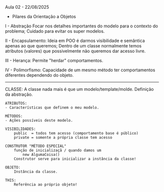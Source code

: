 Aula 02 - 22/08/2025

- Pilares da Orientação a Objetos

I - Abstração
    Focar nos detalhes importantes do modelo para o contexto do problema;
    Cuidado para evitar os super modelos.

II - Encapsulamento:
    Ideia em POO é darmos visibilidade e semântica apenas ao que queremos;
    Dentro de um classe normalmente temos atributos (valores) que possivelmente não queremos dar acesso livre.

III - Herança:
    Permite "herdar" comportamentos.

IV - Polimorfismo:
    Capacidade de um mesmo método ter comportamentos diferentes dependendo do objeto.

--------------------
CLASSE:
    A classe nada mais é que um modelo/template/molde. Definição da abstração.

    ATRIBUTOS:
    - Características que definem o meu modelo.

    MÉTODOS:
    - Ações possíveis deste modelo.

    VISIBILIDADES:
        public  = todos tem acesso (comportamento base é público)
        private = somente a própria classe tem acesso

    CONSTRUTOR "MÉTODO ESPECIAL"
        função de inicializaçã / quando damos um 
            new AlgumaCoisa()
        Construtor serve para inicializar a instância da classe!

    OBJETO:
        Instância da classe.

    THIS:
        Referência ao próprio objeto!


